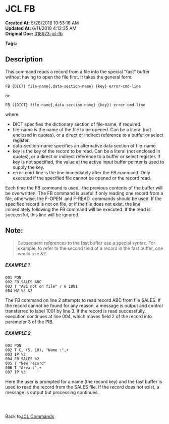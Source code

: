 # JCL FB

**Created At:** 5/28/2018 10:53:16 AM  
**Updated At:** 6/11/2018 4:12:35 AM  
**Original Doc:** [318673-jcl-fb](https://docs.jbase.com/45792-jcl/318673-jcl-fb)  

**Tags:**
<badge text='buffer' vertical='middle' />
<badge text='jcl' vertical='middle' />

## Description 

This command reads a record from a file into the special "fast" buffer without having to open the file first. It takes the general form:

```
FB {DICT} file-name{,data-section-name} {key} error-cmd-line
```

or

```
FB ({DICT} file-name{,data-section-name} {key}) error-cmd-line
```

where:

- DICT specifies the dictionary section of file-name, if required.
- file-name is the name of the file to be opened. Can be a literal (not enclosed in quotes), or a direct or indirect reference to a buffer or select register.
- data-section-name specifies an alternative data section of file-name.
- key is the key of the record to be read. Can be a literal (not enclosed in quotes), or a direct or indirect reference to a buffer or select register. If key is not specified, the value at the active input buffer
pointer is used to supply the key.
- error-cmd-line is the line immediately after the FB command. Only executed if the specified file cannot be opened or the record read.




Each time the FB command is used,  the previous contents of the buffer will be overwritten. The FB command is useful if only reading one record from a file, otherwise, the F-OPEN  and F-READ  commands should be used. If the specified record is not on file, or if the file does not exist, the line immediately following the FB command will be executed. If the read is successful, this line will be ignored.



## Note: 


> Subsequent references to the fast buffer use a special syntax. For example, to refer to the second field of a record in the fast buffer, one would use &2.




##### EXAMPLE 1

```
001 PQN
002 FB SALES ABC
003 T "ABC not on file" / G 1001
004 MV %3 &2
```

The FB command on line 2 attempts to read record ABC from file SALES. If the record cannot be found for any reason, a message is output and control transferred to label 1001 by line 3. If the record is read successfully, execution continues at line 004, which moves field 2 of the record into parameter 3 of the PIB.



##### EXAMPLE 2

```
001 PQN
002 T C, (5, 10), "Name :",+
003 IP %2
004 FB SALES %2
005 T "New record"
006 T "Area :",+
007 IP %3
```

Here the user is prompted for a name (the record key) and the fast buffer is used to read the record from the SALES file. If the record does not exist, a message is output but processing continues.

###  

Back to[JCL Commands](./../jcl-commands)
